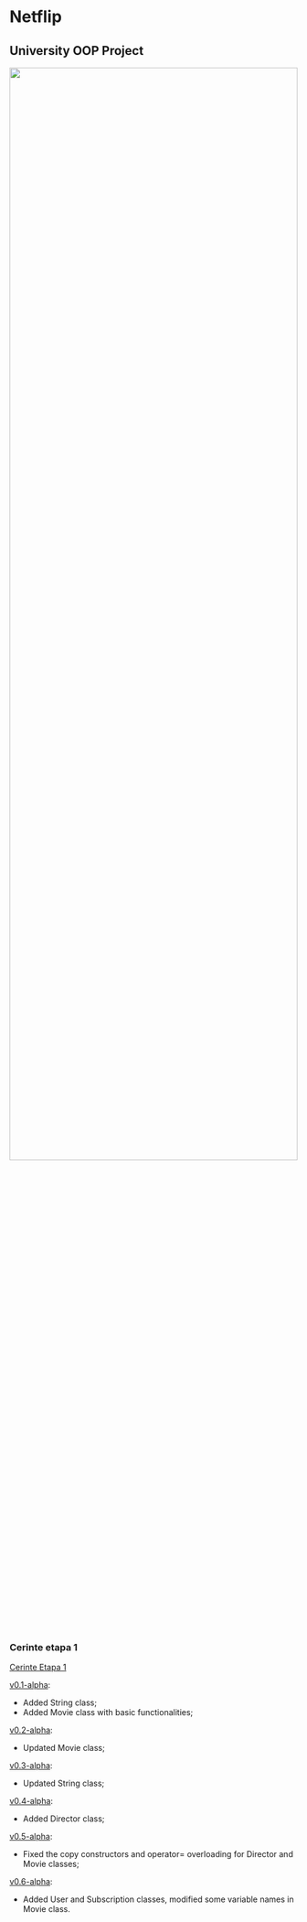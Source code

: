# Netflip
## University OOP Project

<img src="https://user-images.githubusercontent.com/83332450/225131324-68d665ae-befa-48e3-9db4-891c9ced8b7c.png" width=100% height=70%>

### Cerinte etapa 1
[Cerinte Etapa 1](Cerinte1.md)

[v0.1-alpha](https://github.com/flawreen/Netflip/releases/tag/v0.1-alpha):
- Added String class;
- Added Movie class with basic functionalities;

[v0.2-alpha](https://github.com/flawreen/Netflip/releases/tag/v0.2-alpha):
- Updated Movie class;

[v0.3-alpha](https://github.com/flawreen/Netflip/releases/tag/v0.3-alpha):
- Updated String class;

[v0.4-alpha](https://github.com/flawreen/Netflip/releases/tag/v0.4-alpha):
- Added Director class;

[v0.5-alpha](https://github.com/flawreen/Netflip/releases/tag/v0.5-alpha):
- Fixed the copy constructors and operator= overloading for Director and Movie classes;

[v0.6-alpha](https://github.com/flawreen/Netflip/releases/tag/v0.6-alpha):
- Added User and Subscription classes, modified some variable names in Movie class.
